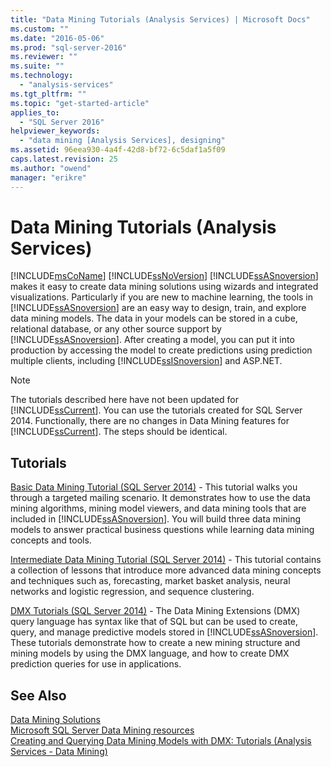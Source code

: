 ```yaml
---
title: "Data Mining Tutorials (Analysis Services) | Microsoft Docs"
ms.custom: ""
ms.date: "2016-05-06"
ms.prod: "sql-server-2016"
ms.reviewer: ""
ms.suite: ""
ms.technology: 
  - "analysis-services"
ms.tgt_pltfrm: ""
ms.topic: "get-started-article"
applies_to: 
  - "SQL Server 2016"
helpviewer_keywords: 
  - "data mining [Analysis Services], designing"
ms.assetid: 96eea930-4a4f-42d8-bf72-6c5daf1a5f09
caps.latest.revision: 25
ms.author: "owend"
manager: "erikre"
---
```

# Data Mining Tutorials (Analysis Services)
[!INCLUDE[msCoName](../../advanced-analytics/r-services/tutorials/includes/msconame-md.md)] [!INCLUDE[ssNoVersion](../../advanced-analytics/r-services/includes/ssnoversion-md.md)] [!INCLUDE[ssASnoversion](../../analysis-services/includes/ssasnoversion-md.md)] makes it easy to create data mining solutions using wizards and integrated visualizations. Particularly if you are new to machine learning, the tools in [!INCLUDE[ssASnoversion](../../analysis-services/includes/ssasnoversion-md.md)] are an easy way to design, train, and explore data mining models. The data in your models can be stored in a cube, relational database, or any other source support by [!INCLUDE[ssASnoversion](../../analysis-services/includes/ssasnoversion-md.md)]. After creating a model, you can put it into production by accessing the model to create predictions using prediction multiple clients, including [!INCLUDE[ssISnoversion](../../advanced-analytics/r-services/includes/ssisnoversion-md.md)] and ASP.NET.  
  
> [!NOTE]  
>The tutorials described here have not been updated for [!INCLUDE[ssCurrent](../../advanced-analytics/r-services/includes/sscurrent-md.md)]. You can use the tutorials created for SQL Server 2014. Functionally, there are no changes in Data Mining features for [!INCLUDE[ssCurrent](../../advanced-analytics/r-services/includes/sscurrent-md.md)]. The steps should be identical.  
  
## Tutorials  
  
[Basic Data Mining Tutorial (SQL Server 2014)](https://msdn.microsoft.com/library/ms167167(v=sql.120).aspx) - This tutorial walks you through a targeted mailing scenario. It demonstrates how to use the data mining algorithms, mining model viewers, and data mining tools that are included in [!INCLUDE[ssASnoversion](../../analysis-services/includes/ssasnoversion-md.md)]. You will build three data mining models to answer practical business questions while learning data mining concepts and tools.  
  
[Intermediate Data Mining Tutorial (SQL Server 2014)](https://msdn.microsoft.com/library/cc879271(v=sql.120).aspx) - This tutorial contains a collection of lessons that introduce more advanced data mining concepts and techniques such as, forecasting, market basket analysis, neural networks and logistic regression, and sequence clustering.  
  
[DMX Tutorials (SQL Server 2014)](https://msdn.microsoft.com/library/bb895168(v=sql.120).aspx) - The Data Mining Extensions (DMX) query language has syntax like that of SQL but can be used to create, query, and manage predictive models stored in [!INCLUDE[ssASnoversion](../../analysis-services/includes/ssasnoversion-md.md)]. These tutorials demonstrate how to create a new mining structure and mining models by using the DMX language, and how to create DMX prediction queries for use in applications.  
  
## See Also  
[Data Mining Solutions](../../analysis-services/data-mining/data-mining-solutions.md)  
[Microsoft SQL Server Data Mining resources](http://go.microsoft.com/fwlink/?LinkId=97965)  
[Creating and Querying Data Mining Models with DMX: Tutorials &#40;Analysis Services - Data Mining&#41;](../Topic/Creating%20and%20Querying%20Data%20Mining%20Models%20with%20DMX:%20Tutorials%20(Analysis%20Services%20-%20Data%20Mining).md)  
  
  
  
